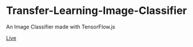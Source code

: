 # Transfer-Learning-Image-Classifier
An Image Classifier made with TensorFlow.js

[Live](https://d-mastrocola.github.io/Transfer-Learning-Image-Classifier/)
